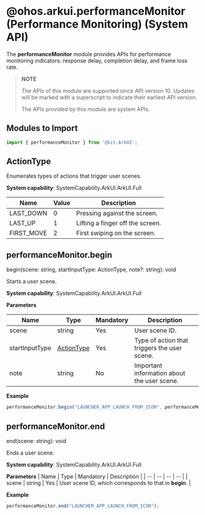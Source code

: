 # @ohos.arkui.performanceMonitor (Performance Monitoring) (System API)

The **performanceMonitor** module provides APIs for performance monitoring indicators: response delay, completion delay, and frame loss rate.

> **NOTE**
>
> The APIs of this module are supported since API version 10. Updates will be marked with a superscript to indicate their earliest API version.
>
> The APIs provided by this module are system APIs.


## Modules to Import

```ts
import { performanceMonitor } from '@kit.ArkUI';
```


## ActionType

Enumerates types of actions that trigger user scenes.

**System capability**: SystemCapability.ArkUI.ArkUI.Full

| Name | Value | Description |
| -- | -- | -- |
| LAST_DOWN | 0 | Pressing against the screen. |
| LAST_UP | 1 | Lifting a finger off the screen. |
| FIRST_MOVE | 2 | First swiping on the screen. |


## performanceMonitor.begin

begin(scene: string, startInputType: ActionType, note?: string): void

Starts a user scene.


**System capability**: SystemCapability.ArkUI.ArkUI.Full

**Parameters** 

| Name | Type | Mandatory | Description |
| -- | -- | -- | -- |
| scene | string | Yes | User scene ID. |
| startInputType | [ActionType](#actiontype)| Yes | Type of action that triggers the user scene. |
| note | string| No | Important information about the user scene. |

**Example** 
  ```ts
performanceMonitor.begin("LAUNCHER_APP_LAUNCH_FROM_ICON", performanceMonitor.ActionType.LAST_UP, "APP_START_BEGIN");
  ```


## performanceMonitor.end

end(scene: string): void

Ends a user scene.

**System capability**: SystemCapability.ArkUI.ArkUI.Full

**Parameters** 
| Name | Type | Mandatory | Description |
| -- | -- | -- | -- |
| scene | string | Yes | User scene ID, which corresponds to that in **begin**. |

**Example** 
  ```ts
performanceMonitor.end("LAUNCHER_APP_LAUNCH_FROM_ICON");
  ```
